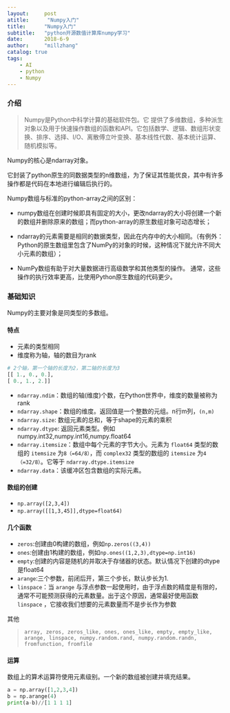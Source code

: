 ```yaml
---
layout:     post
atitle:      "Numpy入门"
title:      "Numpy入门"
subtitle:   "python开源数值计算库numpy学习"
date:       2018-6-9
author:     "millzhang"
catalog: true
tags:
    - AI
    - python
    - Numpy
---
```


### 介绍

> Numpy是Python中科学计算的基础软件包。它 提供了多维数组，多种派生对象以及用于快速操作数组的函数和API。它包括数学、逻辑、数组形状变换、排序、选择、I/O、离散傅立叶变换、基本线性代数、基本统计运算、随机模拟等。

Numpy的核心是ndarray对象。

它封装了python原生的同数据类型的n维数组，为了保证其性能优良，其中有许多操作都是代码在本地进行编辑后执行的。

Numpy数组与标准的python-array之间的区别：

* numpy数组在创建时候即具有固定的大小，更改ndarray的大小将创建一个新的数组并删除原来的数组；而python-array的原生数组对象可动态增长；

* ndarray的元素需要是相同的数据类型，因此在内存中的大小相同。（有例外：Python的原生数组里包含了NumPy的对象的时候，这种情况下就允许不同大小元素的数组）；

* NumPy数组有助于对大量数据进行高级数学和其他类型的操作。 通常，这些操作的执行效率更高，比使用Python原生数组的代码更少。


### 基础知识

Numpy的主要对象是同类型的多数组。

#### 特点

* 元素的类型相同
* 维度称为轴，轴的数目为rank

```python
# 2个轴，第一个轴的长度为2，第二轴的长度为3
[[ 1., 0., 0.],
[ 0., 1., 2.]]
```

* `ndarray.ndim`：数组的轴(维度)个数，在Python世界中，维度的数量被称为rank
* `ndarray.shape`：数组的维度。返回值是一个整数的元组。n行m列，`(n,m)`
* `ndarray.size`: 数组元素的总和，等于shape的元素的乘积
* `ndarray.dtype`: 返回元素类型。例如numpy.int32,numpy.int16,numpy.float64
* `ndarray.itemsize`：数组中每个元素的字节大小。元素为 `float64` 类型的数组的 `itemsize` 为`8（=64/8）`，而 `complex32` 类型的数组的 `itemsize` 为`4（=32/8）`。它等于 `ndarray.dtype.itemsize` 
* `ndarray.data`：该缓冲区包含数组的实际元素。

#### 数组的创建

* `np.array([2,3,4])`
* `np.array([[1,3,45]],dtype=float64)`

#### 几个函数

* `zeros`:创建由0构建的数组，例如`np.zeros((3,4))`
* `ones`:创建由1构建的数组，例如`np.ones((1,2,3),dtype=np.int16)`
* `empty`:创建的内容是随机的并取决于存储器的状态。默认情况下创建的dtype是float64
* `arange`:三个参数，前闭后开，第三个步长，默认步长为1.
* `linspace`：当 `arange` 与浮点参数一起使用时，由于浮点数的精度是有限的，通常不可能预测获得的元素数量。出于这个原因，通常最好使用函数 `linspace` ，它接收我们想要的元素数量而不是步长作为参数

其他
> `array, zeros, zeros_like, ones, ones_like, empty, empty_like, arange, linspace, numpy.random.rand, numpy.random.randn, fromfunction, fromfile`

#### 运算

数组上的算术运算符使用元素级别。一个新的数组被创建并填充结果。

```python
a = np.array([1,2,3,4])
b = np.arange(4)
print(a-b)//[1 1 1 1]
```